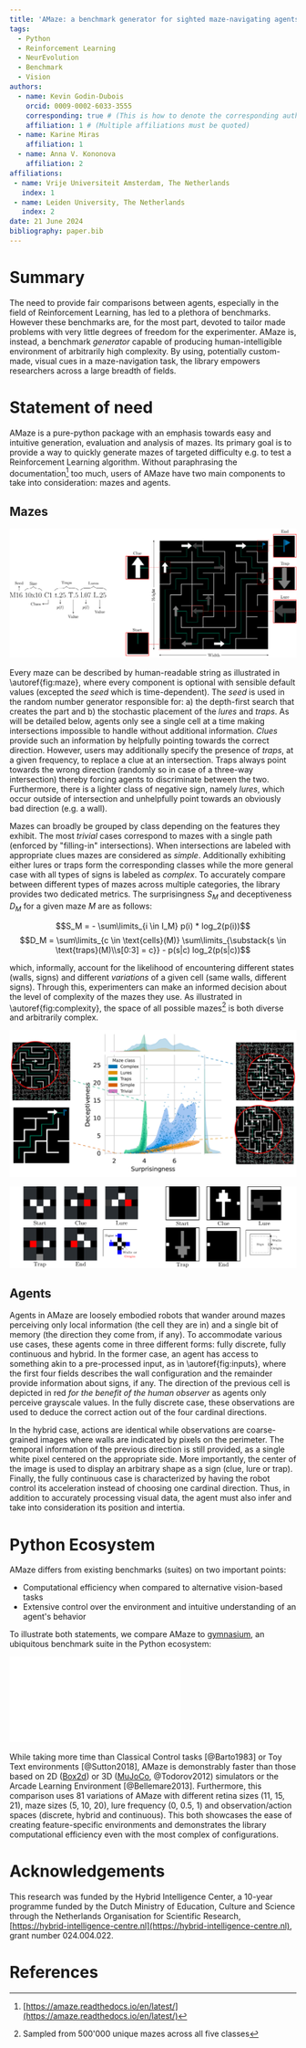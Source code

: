 ```yaml
---
title: 'AMaze: a benchmark generator for sighted maze-navigating agents'
tags:
  - Python
  - Reinforcement Learning
  - NeurEvolution
  - Benchmark
  - Vision
authors:
  - name: Kevin Godin-Dubois
    orcid: 0009-0002-6033-3555
    corresponding: true # (This is how to denote the corresponding author)
    affiliation: 1 # (Multiple affiliations must be quoted)
  - name: Karine Miras
    affiliation: 1
  - name: Anna V. Kononova
    affiliation: 2
affiliations:
 - name: Vrije Universiteit Amsterdam, The Netherlands
   index: 1
 - name: Leiden University, The Netherlands
   index: 2
date: 21 June 2024
bibliography: paper.bib
---
```


# Summary

The need to provide fair comparisons between agents, especially in the field of Reinforcement Learning, has led to a plethora of benchmarks.
However these benchmarks are, for the most part, devoted to tailor made problems with very little degrees of freedom for the experimenter.
AMaze is, instead, a benchmark *generator* capable of producing human-intelligible environment of arbitrarily high complexity.
By using, potentially custom-made, visual cues in a maze-navigation task, the library empowers researchers across a large breadth of fields.

# Statement of need

AMaze is a pure-python package with an emphasis towards easy and intuitive generation, evaluation and analysis of mazes.
Its primary goal is to provide a way to quickly generate mazes of targeted difficulty e.g. to test a Reinforcement Learning algorithm.
Without paraphrasing the documentation[^1] too much, users of AMaze have two main components to take into consideration: mazes and agents.

## Mazes

![A sample maze from the library. Every maze can be converted to and from a human-readable string where each underscore-separated component describes one of its facets. The *seed* seeds the random number generator used for the paths and stochastic placement of *lures* and *traps*. These have a specific probability, shape and/or value and may be specified multiple times to increase the complexity.\label{fig:maze}](../docs/latex/maze/light-wide.png)

Every maze can be described by human-readable string as illustrated in \autoref{fig:maze}, where every component is optional with sensible default values (excepted the *seed* which is time-dependent).
The *seed* is used in the random number generator responsible for: a) the depth-first search that creates the part and b) the stochastic placement of the *lures* and *traps*.
As will be detailed below, agents only see a single cell at a time making intersections impossible to handle without additional information.
*Clues* provide such an information by helpfully pointing towards the correct direction.
However, users may additionally specify the presence of *traps*, at a given frequency, to replace a clue at an intersection.
Traps always point towards the wrong direction (randomly so in case of a three-way intersection) thereby forcing agents to discriminate between the two.
Furthermore, there is a lighter class of negative sign, namely *lures*, which occur outside of intersection and unhelpfully point towards an obviously bad direction (e.g. a wall).

Mazes can broadly be grouped by class depending on the features they exhibit.
The most *trivial* cases correspond to mazes with a single path (enforced by "filling-in" intersections).
When intersections are labeled with appropriate clues mazes are considered as *simple*.
Additionally exhibiting either lures or traps form the corresponding classes while the more general case with all types of signs is labeled as *complex*.
To accurately compare between different types of mazes across multiple categories, the library provides two dedicated metrics.
The surprisingness $S_M$ and deceptiveness $D_M$ for a given maze $M$ are as follows:

$$S_M = - \sum\limits_{i \in I_M} p(i) * log_2(p(i))$$
$$D_M = \sum\limits_{c \in \text{cells}(M)}
           \sum\limits_{\substack{s \in \text{traps}(M)\\s[0:3] = c}}
            - p(s|c) log_2(p(s|c))$$

which, informally, account for the likelihood of encountering different states (walls, signs) and different *variations* of a given cell (same walls, different signs).
Through this, experimenters can make an informed decision about the level of complexity of the mazes they use.
As illustrated in \autoref{fig:complexity}, the space of all possible mazes[^2] is both diverse and arbitrarily complex.

![Distribution of Surprisingness $S_M$ versus Deceptiveness $D_M$ across 500'000 unique mazes from all five different classes. Outlier mazes are depicted in the borders to illustrate the underlying Surprisingness (right column) or lack thereof (left column).\label{fig:complexity}](../docs/latex/complexity/light.png)

[^1]: [https://amaze.readthedocs.io/en/latest/](https://amaze.readthedocs.io/en/latest/)
[^2]: Sampled from 500'000 unique mazes across all five classes

![Discrete (left) and continuous (right) inputs for the examples shown above.\label{fig:inputs}](../docs/latex/agents/light-1-3.png)

## Agents

Agents in AMaze are loosely embodied robots that wander around mazes perceiving only local information (the cell they are in) and a single bit of memory (the direction they come from, if any).
To accommodate various use cases, these agents come in three different forms: fully discrete, fully continuous and hybrid.
In the former case, an agent has access to something akin to a pre-processed input, as in \autoref{fig:inputs}, where the first four fields describes the wall configuration and the remainder provide information about signs, if any.
The direction of the previous cell is depicted in red *for the benefit of the human observer* as agents only perceive grayscale values.
In the fully discrete case, these observations are used to deduce the correct action out of the four cardinal directions.

In the hybrid case, actions are identical while observations are coarse-grained images where walls are indicated by pixels on the perimeter.
The temporal information of the previous direction is still provided, as a single white pixel centered on the appropriate side.
More importantly, the center of the image is used to display an arbitrary shape as a sign (clue, lure or trap).
Finally, the fully continuous case is characterized by having the robot control its acceleration instead of choosing one cardinal direction.
Thus, in addition to accurately processing visual data, the agent must also infer and take into consideration its position and intertia.

# Python Ecosystem

AMaze differs from existing benchmarks (suites) on two important points:

- Computational efficiency when compared to alternative vision-based tasks
- Extensive control over the environment and intuitive understanding of an agent's behavior

To illustrate both statements, we compare AMaze to [gymnasium](https://gymnasium.farama.org/), an ubiquitous benchmark suite in the Python ecosystem:

![Comparison of AMaze with gymnasium's environments suite. Inputs, Outputs and amount of human Control are taken from the documentation while times are measured on 1000 timesteps averaged over 10 replicates on an i7-1185G7 (3GHz). AMaze is more computationally efficient than all but the simplest environments while also being the more parametrizable with respect to input, outputs and environmental characteristics.\label{tab:comparison}](../docs/latex/benchmarking/gym_pretty_table.pdf)

While taking more time than Classical Control tasks [@Barto1983] or Toy Text environments [@Sutton2018], AMaze is demonstrably faster than those based on 2D ([Box2d](https://box2d.org/)) or 3D ([MuJoCo](https://github.com/google-deepmind/mujoco), @Todorov2012) simulators or the Arcade Learning Environment [@Bellemare2013].
Furthermore, this comparison uses 81 variations of AMaze with different retina sizes (11, 15, 21), maze sizes (5, 10, 20), lure frequency (0, 0.5, 1) and observation/action spaces (discrete, hybrid and continuous).
This both showcases the ease of creating feature-specific environments and demonstrates the library computational efficiency even with the most complex of configurations.

# Acknowledgements

This research was funded by the Hybrid Intelligence Center, a 10-year programme
funded by the Dutch Ministry of Education, Culture and Science through the
Netherlands Organisation for Scientific Research,
[https://hybrid-intelligence-centre.nl](https://hybrid-intelligence-centre.nl), grant number 024.004.022.

# References
